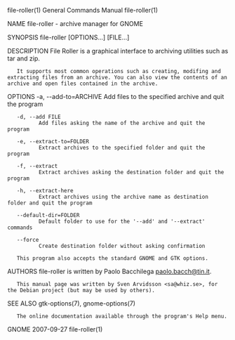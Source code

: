 file-roller(1)                                                                           General Commands Manual                                                                           file-roller(1)

NAME
       file-roller - archive manager for GNOME

SYNOPSIS
       file-roller [OPTIONS...]  [FILE...]

DESCRIPTION
       File Roller is a graphical interface to archiving utilities such as tar and zip.

       It supports most common operations such as creating, modifing and extracting files from an archive. You can also view the contents of an archive and open files contained in the archive.

OPTIONS
       -a, --add-to=ARCHIVE
              Add files to the specified archive and quit the program

       -d, --add FILE
              Add files asking the name of the archive and quit the program

       -e, --extract-to=FOLDER
              Extract archives to the specified folder and quit the program

       -f, --extract
              Extract archives asking the destination folder and quit the program

       -h, --extract-here
              Extract archives using the archive name as destination folder and quit the program

       --default-dir=FOLDER
              Default folder to use for the '--add' and '--extract' commands

       --force
              Create destination folder without asking confirmation

       This program also accepts the standard GNOME and GTK options.

AUTHORS
       file-roller is written by Paolo Bacchilega <paolo.bacch@tin.it>.

       This manual page was written by Sven Arvidsson <sa@whiz.se>, for the Debian project (but may be used by others).

SEE ALSO
       gtk-options(7), gnome-options(7)

       The online documentation available through the program's Help menu.

GNOME                                                                                           2007-09-27                                                                                 file-roller(1)

